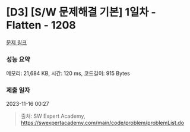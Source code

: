 # [D3] [S/W 문제해결 기본] 1일차 - Flatten - 1208 

[문제 링크](https://swexpertacademy.com/main/code/problem/problemDetail.do?contestProbId=AV139KOaABgCFAYh) 

### 성능 요약

메모리: 21,684 KB, 시간: 120 ms, 코드길이: 915 Bytes

### 제출 일자

2023-11-16 00:27



> 출처: SW Expert Academy, https://swexpertacademy.com/main/code/problem/problemList.do